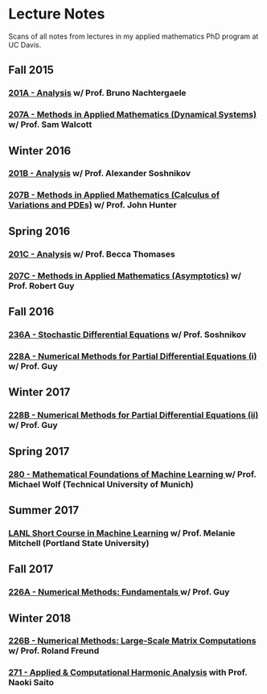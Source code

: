 # Lecture Notes
Scans of all notes from lectures in my applied mathematics PhD program at UC Davis.

## Fall 2015
### [201A - Analysis]() w/ Prof. Bruno Nachtergaele
### [207A - Methods in Applied Mathematics (Dynamical Systems)](https://github.com/drruumms/lecture_notes/blob/master/mat207A_notes.pdf) w/ Prof. Sam Walcott

## Winter 2016
### [201B - Analysis]() w/ Prof. Alexander Soshnikov
### [207B - Methods in Applied Mathematics (Calculus of Variations and PDEs)](https://github.com/drruumms/lecture_notes/blob/master/mat207B_notes.pdf) w/ Prof. John Hunter

## Spring 2016
### [201C - Analysis]() w/ Prof. Becca Thomases
### [207C - Methods in Applied Mathematics (Asymptotics)](https://github.com/drruumms/lecture_notes/blob/master/mat207C_notes.pdf) w/ Prof. Robert Guy

## Fall 2016
### [236A - Stochastic Differential Equations]() w/ Prof. Soshnikov
### [228A - Numerical Methods for Partial Differential Equations (i)](https://github.com/drruumms/lecture_notes/blob/master/mat228A_notes.pdf) w/ Prof. Guy

## Winter 2017
### [228B - Numerical Methods for Partial Differential Equations (ii)](https://github.com/drruumms/lecture_notes/blob/master/mat228B_notes.pdf) w/ Prof. Guy

## Spring 2017
### [280 - Mathematical Foundations of Machine Learning ](https://github.com/drruumms/lecture_notes/blob/master/mat280_wolf_notes.pdf) w/ Prof. Michael Wolf (Technical University of Munich)

## Summer 2017
### [LANL Short Course in Machine Learning](https://github.com/drruumms/lecture_notes/blob/master/lanl_ml_shortcourse_notes.pdf) w/ Prof. Melanie Mitchell (Portland State University)

## Fall 2017
### [226A - Numerical Methods: Fundamentals ](https://github.com/drruumms/lecture_notes/blob/master/mat226A_notes.pdf) w/ Prof. Guy

## Winter 2018
### [226B - Numerical Methods: Large-Scale Matrix Computations](https://github.com/drruumms/lecture_notes/blob/master/mat226B_notes.pdf) w/ Prof. Roland Freund
### [271 - Applied & Computational Harmonic Analysis](https://www.math.ucdavis.edu/~saito/courses/ACHA.w18/lectures.html) with Prof. Naoki Saito



